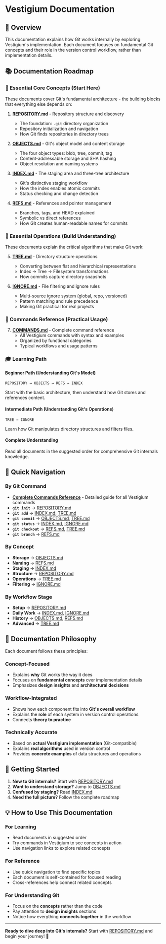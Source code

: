 # Vestigium Documentation

## 🎯 Overview

This documentation explains how Git works internally by exploring Vestigium's implementation. Each document focuses on fundamental Git concepts and their role in the version control workflow, rather than implementation details.

## 📚 Documentation Roadmap

### 🌟 **Essential Core Concepts** (Start Here)
These documents cover Git's fundamental architecture - the building blocks that everything else depends on:

1. **[REPOSITORY.md](REPOSITORY.md)** - Repository structure and discovery
   - The foundation: `.git` directory organization
   - Repository initialization and navigation
   - How Git finds repositories in directory trees

2. **[OBJECTS.md](OBJECTS.md)** - Git's object model and content storage
   - The four object types: blob, tree, commit, tag
   - Content-addressable storage and SHA hashing
   - Object resolution and naming systems

3. **[INDEX.md](INDEX.md)** - The staging area and three-tree architecture
   - Git's distinctive staging workflow
   - How the index enables atomic commits
   - Status checking and change detection

4. **[REFS.md](REFS.md)** - References and pointer management
   - Branches, tags, and HEAD explained
   - Symbolic vs direct references
   - How Git creates human-readable names for commits

### 🔧 **Essential Operations** (Build Understanding)
These documents explain the critical algorithms that make Git work:

5. **[TREE.md](TREE.md)** - Directory structure operations
   - Converting between flat and hierarchical representations
   - Index → Tree → Filesystem transformations
   - How commits capture directory snapshots

6. **[IGNORE.md](IGNORE.md)** - File filtering and ignore rules
   - Multi-source ignore system (global, repo, versioned)
   - Pattern matching and rule precedence
   - Making Git practical for real projects

### 📖 **Commands Reference** (Practical Usage)
7. **[COMMANDS.md](COMMANDS.md)** - Complete command reference
   - All Vestigium commands with syntax and examples
   - Organized by functional categories
   - Typical workflows and usage patterns

### 🎓 **Learning Path**

#### **Beginner Path** (Understanding Git's Model)
```
REPOSITORY → OBJECTS → REFS → INDEX
```
Start with the basic architecture, then understand how Git stores and references content.

#### **Intermediate Path** (Understanding Git's Operations)
```
TREE → IGNORE
```
Learn how Git manipulates directory structures and filters files.

#### **Complete Understanding**
Read all documents in the suggested order for comprehensive Git internals knowledge.

## 🧭 Quick Navigation

### **By Git Command**
- **[Complete Commands Reference](COMMANDS.md)** - Detailed guide for all Vestigium commands
- **`git init`** → [REPOSITORY.md](REPOSITORY.md)
- **`git add`** → [INDEX.md](INDEX.md), [TREE.md](TREE.md)
- **`git commit`** → [OBJECTS.md](OBJECTS.md), [TREE.md](TREE.md)
- **`git status`** → [INDEX.md](INDEX.md), [IGNORE.md](IGNORE.md)
- **`git checkout`** → [REFS.md](REFS.md), [TREE.md](TREE.md)
- **`git branch`** → [REFS.md](REFS.md)

### **By Concept**
- **Storage** → [OBJECTS.md](OBJECTS.md)
- **Naming** → [REFS.md](REFS.md)
- **Staging** → [INDEX.md](INDEX.md)
- **Structure** → [REPOSITORY.md](REPOSITORY.md)
- **Operations** → [TREE.md](TREE.md)
- **Filtering** → [IGNORE.md](IGNORE.md)

### **By Workflow Stage**
- **Setup** → [REPOSITORY.md](REPOSITORY.md)
- **Daily Work** → [INDEX.md](INDEX.md), [IGNORE.md](IGNORE.md)
- **History** → [OBJECTS.md](OBJECTS.md), [REFS.md](REFS.md)
- **Advanced** → [TREE.md](TREE.md)

## 🎯 Documentation Philosophy

Each document follows these principles:

### **Concept-Focused**
- Explains **why** Git works the way it does
- Focuses on **fundamental concepts** over implementation details
- Emphasizes **design insights** and **architectural decisions**

### **Workflow-Integrated**  
- Shows how each component fits into **Git's overall workflow**
- Explains the **role** of each system in version control operations
- Connects **theory to practice**

### **Technically Accurate**
- Based on **actual Vestigium implementation** (Git-compatible)
- Explains **real algorithms** used in version control
- Provides **concrete examples** of data structures and operations

## 🚀 Getting Started

1. **New to Git internals?** Start with [REPOSITORY.md](REPOSITORY.md)
2. **Want to understand storage?** Jump to [OBJECTS.md](OBJECTS.md)  
3. **Confused by staging?** Read [INDEX.md](INDEX.md)
4. **Need the full picture?** Follow the complete roadmap

## 💡 How to Use This Documentation

### **For Learning**
- Read documents in suggested order
- Try commands in Vestigium to see concepts in action
- Use navigation links to explore related concepts

### **For Reference**
- Use quick navigation to find specific topics
- Each document is self-contained for focused reading
- Cross-references help connect related concepts

### **For Understanding Git**
- Focus on the **concepts** rather than the code
- Pay attention to **design insights** sections
- Notice how everything **connects together** in the workflow

---

**Ready to dive deep into Git's internals?** Start with [REPOSITORY.md](REPOSITORY.md) and begin your journey! 🚀